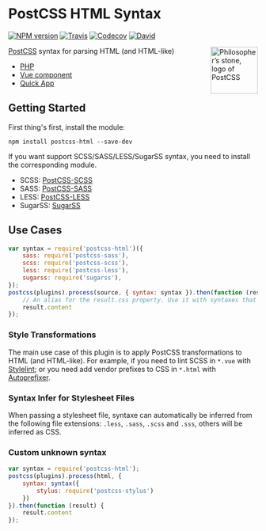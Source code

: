 PostCSS HTML Syntax
====

[![NPM version](https://img.shields.io/npm/v/postcss-html.svg?style=flat-square)](https://www.npmjs.com/package/postcss-html)
[![Travis](https://img.shields.io/travis/gucong3000/postcss-html.svg)](https://travis-ci.org/gucong3000/postcss-html)
[![Codecov](https://img.shields.io/codecov/c/github/gucong3000/postcss-html.svg)](https://codecov.io/gh/gucong3000/postcss-html)
[![David](https://img.shields.io/david/gucong3000/postcss-html.svg)](https://david-dm.org/gucong3000/postcss-html)

<img align="right" width="95" height="95"
	title="Philosopher’s stone, logo of PostCSS"
	src="http://postcss.github.io/postcss/logo.svg">

[PostCSS](https://github.com/postcss/postcss) syntax for parsing HTML (and HTML-like)
- [PHP](http://php.net)
- [Vue component](https://vue-loader.vuejs.org/)
- [Quick App](https://doc.quickapp.cn/framework/source-file.html)

## Getting Started

First thing's first, install the module:

```
npm install postcss-html --save-dev
```

If you want support SCSS/SASS/LESS/SugarSS syntax, you need to install the corresponding module.

- SCSS: [PostCSS-SCSS](https://github.com/postcss/postcss-scss)
- SASS: [PostCSS-SASS](https://github.com/aleshaoleg/postcss-sass)
- LESS: [PostCSS-LESS](https://github.com/shellscape/postcss-less)
- SugarSS: [SugarSS](https://github.com/postcss/sugarss)

## Use Cases

```js
var syntax = require('postcss-html')({
	sass: require('postcss-sass'),
	scss: require('postcss-scss'),
	less: require('postcss-less'),
	sugarss: require('sugarss'),
});
postcss(plugins).process(source, { syntax: syntax }).then(function (result) {
	// An alias for the result.css property. Use it with syntaxes that generate non-CSS output.
	result.content
});
```

### Style Transformations

The main use case of this plugin is to apply PostCSS transformations to HTML (and HTML-like). For example, if you need to lint SCSS in `*.vue` with [Stylelint](http://stylelint.io/); or you need add vendor prefixes to CSS in `*.html` with [Autoprefixer](https://github.com/postcss/autoprefixer).

### Syntax Infer for Stylesheet Files

When passing a stylesheet file, syntaxe can automatically be inferred from the following file extensions: `.less`, `.sass`, `.scss` and `.sss`, others will be inferred as CSS.

### Custom unknown syntax

```js
var syntax = require('postcss-html');
postcss(plugins).process(html, {
	syntax: syntax({
		stylus: require('postcss-stylus')
	})
}).then(function (result) {
	result.content
});
```

